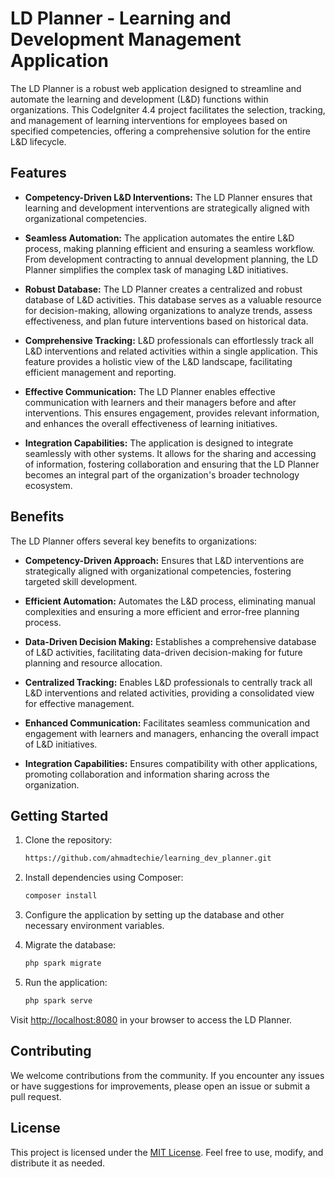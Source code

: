 # LD Planner - Learning and Development Management Application

The LD Planner is a robust web application designed to streamline and automate the learning and development (L&D) functions within organizations. This CodeIgniter 4.4 project facilitates the selection, tracking, and management of learning interventions for employees based on specified competencies, offering a comprehensive solution for the entire L&D lifecycle.

## Features

- **Competency-Driven L&D Interventions:** The LD Planner ensures that learning and development interventions are strategically aligned with organizational competencies.

- **Seamless Automation:** The application automates the entire L&D process, making planning efficient and ensuring a seamless workflow. From development contracting to annual development planning, the LD Planner simplifies the complex task of managing L&D initiatives.

- **Robust Database:** The LD Planner creates a centralized and robust database of L&D activities. This database serves as a valuable resource for decision-making, allowing organizations to analyze trends, assess effectiveness, and plan future interventions based on historical data.

- **Comprehensive Tracking:** L&D professionals can effortlessly track all L&D interventions and related activities within a single application. This feature provides a holistic view of the L&D landscape, facilitating efficient management and reporting.

- **Effective Communication:** The LD Planner enables effective communication with learners and their managers before and after interventions. This ensures engagement, provides relevant information, and enhances the overall effectiveness of learning initiatives.

- **Integration Capabilities:** The application is designed to integrate seamlessly with other systems. It allows for the sharing and accessing of information, fostering collaboration and ensuring that the LD Planner becomes an integral part of the organization's broader technology ecosystem.

## Benefits

The LD Planner offers several key benefits to organizations:

- **Competency-Driven Approach:** Ensures that L&D interventions are strategically aligned with organizational competencies, fostering targeted skill development.

- **Efficient Automation:** Automates the L&D process, eliminating manual complexities and ensuring a more efficient and error-free planning process.

- **Data-Driven Decision Making:** Establishes a comprehensive database of L&D activities, facilitating data-driven decision-making for future planning and resource allocation.

- **Centralized Tracking:** Enables L&D professionals to centrally track all L&D interventions and related activities, providing a consolidated view for effective management.

- **Enhanced Communication:** Facilitates seamless communication and engagement with learners and managers, enhancing the overall impact of L&D initiatives.

- **Integration Capabilities:** Ensures compatibility with other applications, promoting collaboration and information sharing across the organization.

## Getting Started

1. Clone the repository:
   ```bash
   https://github.com/ahmadtechie/learning_dev_planner.git
   ```

2. Install dependencies using Composer:
   ```bash
   composer install
   ```

3. Configure the application by setting up the database and other necessary environment variables.

4. Migrate the database:
   ```bash
   php spark migrate
   ```

5. Run the application:
   ```bash
   php spark serve
   ```

Visit [http://localhost:8080](http://localhost:8080) in your browser to access the LD Planner.

## Contributing

We welcome contributions from the community. If you encounter any issues or have suggestions for improvements, please open an issue or submit a pull request.

## License

This project is licensed under the [MIT License](LICENSE.md). Feel free to use, modify, and distribute it as needed.